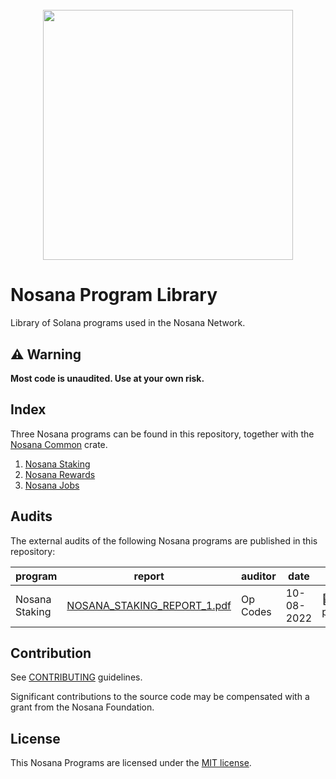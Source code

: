 <h1 align="center">
  <br>
   <img width="400" src="https://nosana.io/img/Nosana_Logo_vertical_color_black.svg" />
  <br>
</h1>

# Nosana Program Library

Library of Solana programs used in the Nosana Network.

## ⚠ Warning

**Most code is unaudited. Use at your own risk.**

## Index

Three Nosana programs can be found in this repository, together with the [Nosana Common](docs/common.md) crate.

1. [Nosana Staking](docs/staking.md)
2. [Nosana Rewards](docs/rewards.md)
3. [Nosana Jobs](docs/jobs.md)

## Audits

The external audits of the following Nosana programs are published in this repository:

| program        | report                                                            | auditor  | date       | status      |
|----------------|-------------------------------------------------------------------|----------|------------|-------------|
| Nosana Staking | [NOSANA_STAKING_REPORT_1.pdf](audits/NOSANA_STAKING_REPORT_1.pdf) | Op Codes | 10-08-2022 | 🚧 in progress |

## Contribution

See [CONTRIBUTING](CONTRIBUTING.md) guidelines.

Significant contributions to the source code may be compensated with a grant from the Nosana Foundation.

## License

This Nosana Programs are licensed under the [MIT license](LICENSE).
